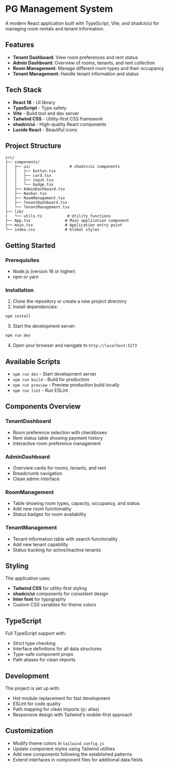 # PG Management System
A modern React application built with TypeScript, Vite, and shadcn/ui for managing room rentals and tenant information.

## Features

- **Tenant Dashboard**: View room preferences and rent status
- **Admin Dashboard**: Overview of rooms, tenants, and rent collection
- **Room Management**: Manage different room types and their occupancy
- **Tenant Management**: Handle tenant information and status

## Tech Stack

- **React 18** - UI library
- **TypeScript** - Type safety
- **Vite** - Build tool and dev server
- **Tailwind CSS** - Utility-first CSS framework
- **shadcn/ui** - High-quality React components
- **Lucide React** - Beautiful icons

## Project Structure

```
src/
├── components/
│   ├── ui/                 # shadcn/ui components
│   │   ├── button.tsx
│   │   ├── card.tsx
│   │   ├── input.tsx
│   │   └── badge.tsx
│   ├── AdminDashboard.tsx
│   ├── Navbar.tsx
│   ├── RoomManagement.tsx
│   ├── TenantDashboard.tsx
│   └── TenantManagement.tsx
├── lib/
│   └── utils.ts           # Utility functions
├── App.tsx               # Main application component
├── main.tsx              # Application entry point
└── index.css             # Global styles
```

## Getting Started

### Prerequisites

- Node.js (version 16 or higher)
- npm or yarn

### Installation

1. Clone the repository or create a new project directory
2. Install dependencies:

```bash
npm install
```

3. Start the development server:

```bash
npm run dev
```

4. Open your browser and navigate to `http://localhost:5173`

## Available Scripts

- `npm run dev` - Start development server
- `npm run build` - Build for production
- `npm run preview` - Preview production build locally
- `npm run lint` - Run ESLint

## Components Overview

### TenantDashboard
- Room preference selection with checkboxes
- Rent status table showing payment history
- Interactive room preference management

### AdminDashboard
- Overview cards for rooms, tenants, and rent
- Breadcrumb navigation
- Clean admin interface

### RoomManagement
- Table showing room types, capacity, occupancy, and status
- Add new room functionality
- Status badges for room availability

### TenantManagement
- Tenant information table with search functionality
- Add new tenant capability
- Status tracking for active/inactive tenants

## Styling

The application uses:
- **Tailwind CSS** for utility-first styling
- **shadcn/ui** components for consistent design
- **Inter font** for typography
- Custom CSS variables for theme colors

## TypeScript

Full TypeScript support with:
- Strict type checking
- Interface definitions for all data structures
- Type-safe component props
- Path aliases for clean imports

## Development

The project is set up with:
- Hot module replacement for fast development
- ESLint for code quality
- Path mapping for clean imports (`@/` alias)
- Responsive design with Tailwind's mobile-first approach

## Customization

- Modify theme colors in `tailwind.config.js`
- Update component styles using Tailwind utilities
- Add new components following the established patterns
- Extend interfaces in component files for additional data fields